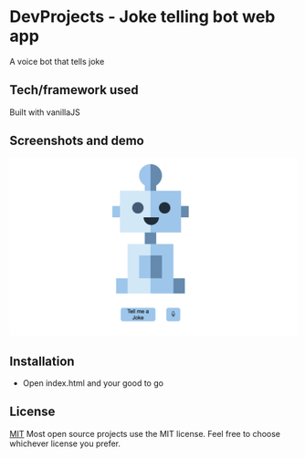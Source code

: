 # DevProjects - Joke telling bot web app

A voice bot that tells joke

## Tech/framework used

Built with vanillaJS

## Screenshots and demo

![Alt text](resources/screenshot.png?raw=true 'Screenshot')

## Installation

- Open index.html and your good to go

## License

[MIT](https://choosealicense.com/licenses/mit/)
Most open source projects use the MIT license. Feel free to choose whichever license you prefer.
